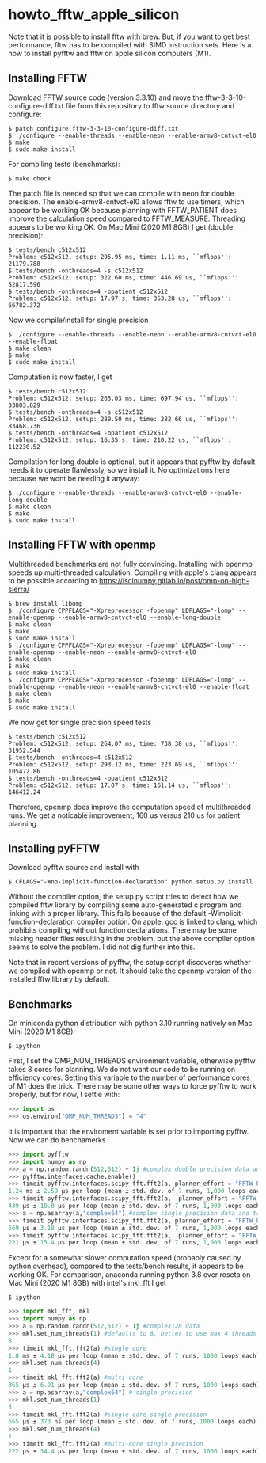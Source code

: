 # howto_fftw_apple_silicon

Note that it is possible to install fftw with brew. But, if you want to get best performance, fftw has to be compiled with SIMD instruction sets. 
Here is a how to install pyfftw and fftw on apple silicon computers (M1).

## Installing FFTW 

Download FFTW source code (version 3.3.10) and move the fftw-3-3-10-configure-diff.txt file from this repository to fftw source directory and configure:

```console
$ patch configure fftw-3-3-10-configure-diff.txt
$ ./configure --enable-threads --enable-neon --enable-armv8-cntvct-el0
$ make
$ sudo make install
```

For compiling tests (benchmarks):
```console
$ make check
```

The patch file is needed so that we can compile with neon for double precision. The enable-armv8-cntvct-el0 allows fftw to use timers, which appear to be working OK because planning with FFTW_PATIENT does improve the calculation speed compared to FFTW_MEASURE. Threading appears to be working OK. On Mac Mini (2020 M1 8GB) I get (double precision):

```console
$ tests/bench c512x512
Problem: c512x512, setup: 295.95 ms, time: 1.11 ms, ``mflops'': 21179.788
$ tests/bench -onthreads=4 -s c512x512
Problem: c512x512, setup: 322.60 ms, time: 446.69 us, ``mflops'': 52817.596
$ tests/bench -onthreads=4 -opatient c512x512
Problem: c512x512, setup: 17.97 s, time: 353.28 us, ``mflops'': 66782.372
```

Now we compile/install for single precision

```console
$ ./configure --enable-threads --enable-neon --enable-armv8-cntvct-el0 --enable-float
$ make clean
$ make
$ sudo make install
```

Computation is now faster, I get

```console
$ tests/bench c512x512
Problem: c512x512, setup: 265.03 ms, time: 697.94 us, ``mflops'': 33803.829
$ tests/bench -onthreads=4 -s c512x512
Problem: c512x512, setup: 289.50 ms, time: 282.66 us, ``mflops'': 83468.736
$ tests/bench -onthreads=4 -opatient c512x512
Problem: c512x512, setup: 16.35 s, time: 210.22 us, ``mflops'': 112230.52
```

Compilation for long double is optional, but it appears that pyfftw by default needs it to operate flawlessly, so we install it. No optimizations here because we wont be needing it anyway:

```console
$ ./configure --enable-threads --enable-armv8-cntvct-el0 --enable-long-double
$ make clean
$ make
$ sudo make install
```

## Installing FFTW with openmp

Multithreaded benchmarks are not fully convincing. Installing with openmp speeds up multi-threaded calculation. Compiling with apple's clang appears to be possible according to https://iscinumpy.gitlab.io/post/omp-on-high-sierra/ 

```console
$ brew install libomp
$ ./configure CPPFLAGS="-Xpreprocessor -fopenmp" LDFLAGS="-lomp" --enable-openmp --enable-armv8-cntvct-el0 --enable-long-double
$ make clean
$ make
$ sudo make install
$ ./configure CPPFLAGS="-Xpreprocessor -fopenmp" LDFLAGS="-lomp" --enable-openmp --enable-neon --enable-armv8-cntvct-el0 
$ make clean
$ make
$ sudo make install
$ ./configure CPPFLAGS="-Xpreprocessor -fopenmp" LDFLAGS="-lomp" --enable-openmp --enable-neon --enable-armv8-cntvct-el0 --enable-float
$ make clean
$ make
$ sudo make install
```

We now get for single precision speed tests

```console
$ tests/bench c512x512
Problem: c512x512, setup: 264.07 ms, time: 738.38 us, ``mflops'': 31952.544
$ tests/bench -onthreads=4 c512x512
Problem: c512x512, setup: 293.12 ms, time: 223.69 us, ``mflops'': 105472.86
$ tests/bench -onthreads=4 -opatient c512x512
Problem: c512x512, setup: 17.07 s, time: 161.14 us, ``mflops'': 146412.24
```
Therefore, openmp does improve the computation speed of multithreaded runs. We get a noticable improvement; 160 us versus 210 us for patient planning.


## Installing pyFFTW

Download pyfftw source and install with

```console
$ CFLAGS="-Wno-implicit-function-declaration" python setup.py install
```

Without the compiler option, the setup.py script tries to detect how we compiled fftw library by compiling some auto-generated c program and linking with a proper library. This fails because of the default -Wimplicit-function-declaration compiler option. On apple, gcc is linked to clang, which prohibits compiling without function declarations. There may be some missing header files resulting in the problem, but the above compiler option seems to solve the problem. I did not dig further into this.

Note that in recent versions of pyfftw, the setup script discoveres whether we compiled with openmp or not. It should take the openmp version of the installed fftw library by default.

## Benchmarks

On miniconda python distribution with python 3.10 running natively on Mac Mini (2020 M1 8GB):

```console
$ ipython
```

First, I set the OMP_NUM_THREADS environment variable, otherwise pyfftw takes 8 cores for planning. We do not want our code to be running on
efficiency cores. Setting this variable to the number of performance cores of M1 does the trick. There may be some other ways to force pyfftw to 
work properly, but for now, I settle with:

```python
>>> import os
>>> os.environ["OMP_NUM_THREADS"] = "4"
```

It is important that the enviroment variable is set prior to importing pyfftw. Now we can do benchamerks

```python
>>> import pyfftw
>>> import numpy as np
>>> a = np.random.randn(512,512) + 1j #complex double precision data and transform
>>> pyfftw.interfaces.cache.enable()
>>> timeit pyfftw.interfaces.scipy_fft.fft2(a, planner_effort = "FFTW_PATIENT", workers = 1)
1.24 ms ± 2.59 µs per loop (mean ± std. dev. of 7 runs, 1,000 loops each)
>>> timeit pyfftw.interfaces.scipy_fft.fft2(a,  planner_effort = "FFTW_PATIENT", workers = 4)
439 µs ± 10.8 µs per loop (mean ± std. dev. of 7 runs, 1,000 loops each)
>>> a = np.asarray(a,"complex64") #complex single precision data and transform
>>> timeit pyfftw.interfaces.scipy_fft.fft2(a, planner_effort = "FFTW_PATIENT", workers = 1)
669 µs ± 3.18 µs per loop (mean ± std. dev. of 7 runs, 1,000 loops each)
>>> timeit pyfftw.interfaces.scipy_fft.fft2(a,  planner_effort = "FFTW_PATIENT", workers = 4)
221 µs ± 15.4 µs per loop (mean ± std. dev. of 7 runs, 1,000 loops each)
```

Except for a somewhat slower computation speed (probably caused by python overhead), compared to the tests/bench results, it appears to be working OK. For comparison, anaconda running python 3.8 over roseta on Mac Mini (2020 M1 8GB) with intel's mkl_fft I get

```console
$ ipython
```

```python
>>> import mkl_fft, mkl
>>> import numpy as np
>>> a = np.random.randn(512,512) + 1j #complex128 data
>>> mkl.set_num_threads(1) #defaults to 8, better to use max 4 threads because we only have 4 high performance threads.
8
>>> timeit mkl_fft.fft2(a) #single core
1.8 ms ± 4.18 µs per loop (mean ± std. dev. of 7 runs, 1000 loops each)
>>> mkl.set_num_threads(4)
1
>>> timeit mkl_fft.fft2(a) #multi-core
365 µs ± 6.91 µs per loop (mean ± std. dev. of 7 runs, 1000 loops each)
>>> a = np.asarray(a,"complex64") # single precision
>>> mkl.set_num_threads(1)
4
>>> timeit mkl_fft.fft2(a) #single core single precision
665 µs ± 373 ns per loop (mean ± std. dev. of 7 runs, 1000 loops each)
>>> mkl.set_num_threads(4)
1
>>> timeit mkl_fft.fft2(a) #multi-core single precision
222 µs ± 34.4 µs per loop (mean ± std. dev. of 7 runs, 1000 loops each)
```





